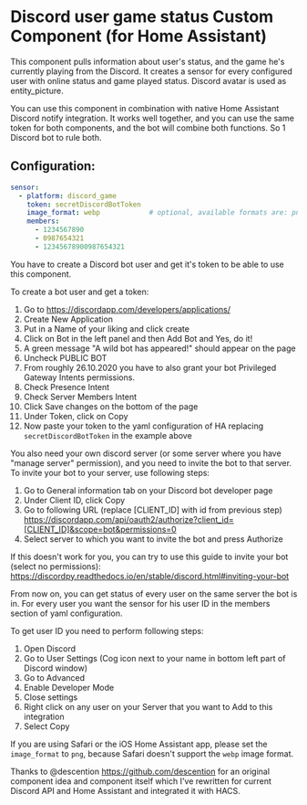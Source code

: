 # Discord user game status Custom Component (for Home Assistant)

This component pulls information about user's status, and the game he's currently playing from the Discord.
It creates a sensor for every configured user with online status and game played status. Discord avatar is used as entity_picture.

You can use this component in combination with native Home Assistant Discord notify integration. It works well together, and you can use the 
same token for both components, and the bot will combine both functions. So 1 Discord bot to rule both.

## Configuration:

```yaml
sensor:
  - platform: discord_game
    token: secretDiscordBotToken
    image_format: webp            # optional, available formats are: png, webp, jpeg, jpg
    members:
      - 1234567890
      - 0987654321
      - 12345678900987654321
```

You have to create a Discord bot user and get it's token to be able to use this component.

To create a bot user and get a token:
1. Go to https://discordapp.com/developers/applications/
2. Create New Application
3. Put in a Name of your liking and click create
4. Click on Bot in the left panel and then Add Bot and Yes, do it!
5. A green message "A wild bot has appeared!" should appear on the page
6. Uncheck PUBLIC BOT
7. From roughly 26.10.2020 you have to also grant your bot Privileged Gateway Intents permissions.
8. Check Presence Intent
9. Check Server Members Intent
10. Click Save changes on the bottom of the page
11. Under Token, click on Copy
12. Now paste your token to the yaml configuration of HA replacing `secretDiscordBotToken` in the example above

You also need your own discord server (or some server where you have "manage server" permission), and you need to invite the bot to that server.
To invite your bot to your server, use following steps:
1. Go to General information tab on your Discord bot developer page
2. Under Client ID, click Copy
3. Go to following URL (replace [CLIENT_ID] with id from previous step) https://discordapp.com/api/oauth2/authorize?client_id=[CLIENT_ID]&scope=bot&permissions=0
4. Select server to which you want to invite the bot and press Authorize

If this doesn't work for you, you can try to use this guide to invite your bot (select no permissions): https://discordpy.readthedocs.io/en/stable/discord.html#inviting-your-bot

From now on, you can get status of every user on the same server the bot is in.
For every user you want the sensor for his user ID in the members section of yaml configuration.

To get user ID you need to perform following steps:
1. Open Discord
2. Go to User Settings (Cog icon next to your name in bottom left part of Discord window)
3. Go to Advanced
4. Enable Developer Mode
5. Close settings
6. Right click on any user on your Server that you want to Add to this integration
7. Select Copy

If you are using Safari or the iOS Home Assistant app, please set the `image_format` to `png`, because Safari doesn't support the `webp` image format.

Thanks to @descention https://github.com/descention for an original component idea and component itself which I've rewritten for current Discord
 API and Home Assistant and integrated it with HACS.
